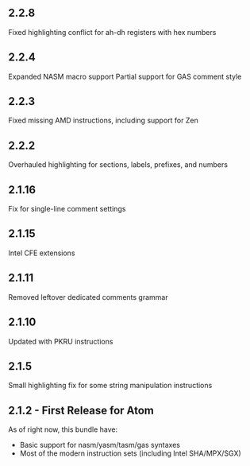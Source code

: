 ## 2.2.8
Fixed highlighting conflict for ah-dh registers with hex numbers

## 2.2.4
Expanded NASM macro support
Partial support for GAS comment style

## 2.2.3
Fixed missing AMD instructions, including support for Zen

## 2.2.2
Overhauled highlighting for sections, labels, prefixes, and numbers

## 2.1.16
Fix for single-line comment settings

## 2.1.15
Intel CFE extensions

## 2.1.11
Removed leftover dedicated comments grammar

## 2.1.10
Updated with PKRU instructions

## 2.1.5
Small highlighting fix for some string manipulation instructions

## 2.1.2 - First Release for Atom
As of right now, this bundle have:
* Basic support for nasm/yasm/tasm/gas syntaxes
* Most of the modern instruction sets (including Intel SHA/MPX/SGX)
